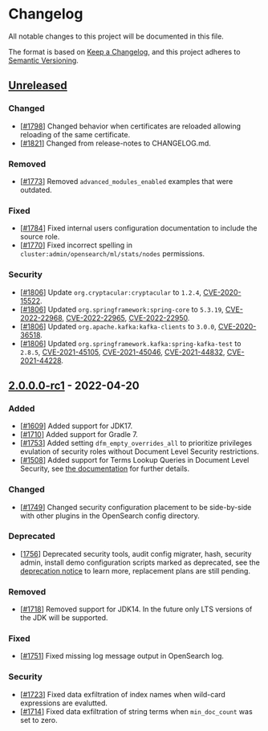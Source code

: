 # Changelog
All notable changes to this project will be documented in this file.

The format is based on [Keep a Changelog](https://keepachangelog.com/en/1.0.0/),
and this project adheres to [Semantic Versioning](https://semver.org/spec/v2.0.0.html).


## [Unreleased]

### Changed 
* [[#1798](https://github.com/opensearch-project/security/pull/1798)] Changed behavior when certificates are reloaded allowing reloading of the same certificate.
* [[#1821](https://github.com/opensearch-project/security/pull/1821)] Changed from release-notes to CHANGELOG.md.

### Removed
* [[#1773](https://github.com/opensearch-project/security/pull/1773)] Removed `advanced_modules_enabled` examples that were outdated.

### Fixed
* [[#1784](https://github.com/opensearch-project/security/pull/1784)] Fixed internal users configuration documentation to include the source role.
* [[#1770](https://github.com/opensearch-project/security/pull/1770)] Fixed incorrect spelling in `cluster:admin/opensearch/ml/stats/nodes` permissions.

### Security

* [[#1806](https://github.com/opensearch-project/security/pull/1806)] Update `org.cryptacular:cryptacular` to `1.2.4`, [CVE-2020-15522].
* [[#1806](https://github.com/opensearch-project/security/pull/1806)] Updated `org.springframework:spring-core` to `5.3.19`, [CVE-2022-22968], [CVE-2022-22965], [CVE-2022-22950].
* [[#1806](https://github.com/opensearch-project/security/pull/1806)] Updated `org.apache.kafka:kafka-clients` to `3.0.0`, [CVE-2020-36518].
* [[#1806](https://github.com/opensearch-project/security/pull/1806)] Updated `org.springframework.kafka:spring-kafka-test` to `2.8.5`, [CVE-2021-45105], [CVE-2021-45046], [CVE-2021-44832], [CVE-2021-44228].

## [2.0.0.0-rc1] - 2022-04-20

### Added

* [[#1609](https://github.com/opensearch-project/security/pull/1609)] Added support for JDK17.
* [[#1710](https://github.com/opensearch-project/security/pull/1710)] Added support for Gradle 7.
* [[#1753](https://github.com/opensearch-project/security/pull/1735)] Added setting `dfm_empty_overrides_all` to prioritize privileges evulation of security roles without Document Level Security restrictions. 
* [[#1508](https://github.com/opensearch-project/security/issues/1508)] Added support for Terms Lookup Queries in Document Level Security, see [the documentation](https://opensearch.org/docs/2.0/security-plugin/access-control/document-level-security/#use-term-level-lookup-queries-tlqs-with-dls) for further details.

### Changed 

* [[#1749](https://github.com/opensearch-project/security/pull/1749)] Changed security configuration placement to be side-by-side with other plugins in the OpenSearch config directory.

### Deprecated

* [[1756](https://github.com/opensearch-project/security/issues/1756)] Deprecated security tools, audit config migrater, hash, security admin, install demo configuration scripts marked as deprecated, see the [deprecation notice](https://github.com/opensearch-project/security/issues/1755) to learn more, replacement plans are still pending.

### Removed

* [[#1718](https://github.com/opensearch-project/security/issues/1718)] Removed support for JDK14. In the future only LTS versions of the JDK will be supported.

### Fixed 

* [[#1751](https://github.com/opensearch-project/security/pull/1751)] Fixed missing log message output in OpenSearch log.

### Security

* [[#1723](https://github.com/opensearch-project/security/pull/1723)] Fixed data exfiltration of index names when wild-card expressions are evalutted. 
* [[#1714](https://github.com/opensearch-project/security/pull/1714)] Fixed data exfiltration of string terms when `min_doc_count` was set to zero.


[unreleased]: https://github.com/opensearch-project/security/compare/2.0.0.0-rc1...HEAD
[2.0.0.0-rc1]: https://github.com/opensearch-project/security/compare/1.3.0.0...2.0.0.0-rc1
[CVE-2020-15522]: https://cve.mitre.org/cgi-bin/cvename.cgi?name=CVE-2020-15522
[CVE-2022-22968]: https://cve.mitre.org/cgi-bin/cvename.cgi?name=CVE-2022-22968
[CVE-2022-22965]: https://cve.mitre.org/cgi-bin/cvename.cgi?name=CVE-2022-22965
[CVE-2022-22950]: https://cve.mitre.org/cgi-bin/cvename.cgi?name=CVE-2022-22950
[CVE-2020-36518]: https://cve.mitre.org/cgi-bin/cvename.cgi?name=CVE-2020-36518
[CVE-2021-45105]: https://cve.mitre.org/cgi-bin/cvename.cgi?name=CVE-2021-45105
[CVE-2021-45046]: https://cve.mitre.org/cgi-bin/cvename.cgi?name=CVE-2021-45046
[CVE-2021-44832]: https://cve.mitre.org/cgi-bin/cvename.cgi?name=CVE-2021-44832
[CVE-2021-44228]: https://cve.mitre.org/cgi-bin/cvename.cgi?name=CVE-2021-44228